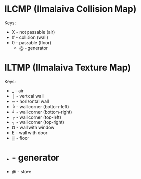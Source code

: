 # ILCMP (Ilmalaiva Collision Map)
Keys:
- X  - not passable (air)
- \# - collision (wall)
- 0  - passable (floor)
  - @ - generator

# ILTMP (Ilmalaiva Texture Map)
Keys:
- _ - air
- ║ - vertical wall
- ═ - horizontal wall
- ╚ - wall corner (bottom-left)
- ╝ - wall corner (bottom-right)
- ╔ - wall corner (top-left)
- ╗ - wall corner (top-right)
- ¤ - wall with window
- E - wall with door
- ░ - floor
- # - generator
- @ - stove
